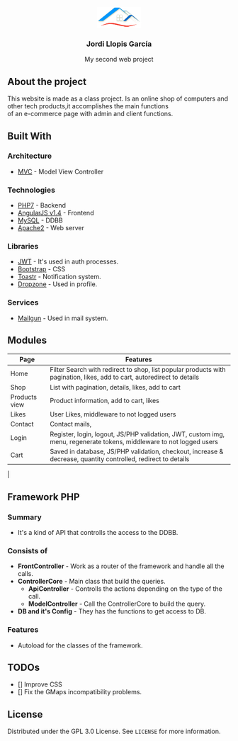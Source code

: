 <p align="center">
  <a href="https://github.com/Jordilg13/AngularJS_FW_PHP_OOP">
    <img src="frontend/assets/img/logo4.png" alt="Logo">
  </a>

  <h3 align="center">Jordi Llopis García</h3>

  <p align="center">
    My second web project
  </p>
</p>

## About the project
This website is made as a class project. Is an online shop of computers and other tech products,it accomplishes the main functions <br> of an e-commerce page with admin and client functions.

## Built With

### Architecture
* [MVC] - Model View Controller

[MVC]: <https://en.wikipedia.org/wiki/Model%E2%80%93view%E2%80%93controller>

### Technologies

* [PHP7] - Backend
* [AngularJS v1.4] - Frontend
* [MySQL] - DDBB
* [Apache2] - Web server

[MySQL]: <http://mysql.com>
[Apache2]: <http://afdas.com>
[PHP7]: <http://php.net/>
[AngularJS v1.4]: <http://xxsadfasdvscz.com>
### Libraries
* [JWT] - It's used in auth processes.
* [Bootstrap] - CSS 
* [Toastr] - Notification system.
* [Dropzone] - Used in profile.

[Toastr]: <http://mailgun.com>
[Bootstrap]: <https://getbootstrap.com/>
[JWT]: <http://mailgun.com>
[Dropzone]: <http://mailgun.com>

### Services
* [Mailgun] - Used in mail system.

[Mailgun]: <http://mailgun.com>
## Modules
| Page | Features |
| -| - |
| Home | Filter Search with redirect to shop, list popular products with pagination, likes, add to cart, autoredirect to details |
| Shop | List with pagination, details, likes, add to cart |
| Products view | Product information, add to cart, likes  |
| Likes | User Likes, middleware to not logged users |
| Contact | Contact mails,  |
| Login | Register, login, logout, JS/PHP validation, JWT, custom img, menu, regenerate tokens, middleware to not logged users |
| Cart | Saved in database, JS/PHP validation, checkout, increase & decrease, quantity controlled, redirect to details |
|

## Framework PHP
### Summary
- It's a kind of API that controlls the access to the DDBB.
### Consists of
- **FrontController** - Work as a router of the framework and handle all the calls.
- **ControllerCore** - Main class that build the queries.
    - **ApiController** - Controlls the actions depending on the type of the call.
    - **ModelController** - Call the ControllerCore to build the query.
- **DB and it's Config** - They has the functions to get access to DB.


### Features
- Autoload for the classes of the framework.



## TODOs
- [] Improve CSS
- [] Fix the GMaps incompatibility problems.

<!-- ## qwfqf

jwt client - 
- service
locals
logout 
jwt server -
session
logout
update -->


 ## License

Distributed under the GPL 3.0 License. See `LICENSE` for more information.